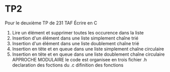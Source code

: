 # TP2
Pour le deuxième TP de 231
TAF
Écrire en C
1. Lire un élément et supprimer toutes les occurence dans la liste 
2. Insertion d'un élément dans une liste simplement chaîne trié 
3. Insertion d'un élément dans une liste doublement chaîne trié 
4. Insertion en tête et en queue dans une liste simplement chaîne circulaire 
5. Insertion en tête et en queue dans une liste doublement chaîne circulaire
APPROCHE MODULAIRE
le code est organisee en trois fichier
.h declaration des foctions du
.c difinition des fonctions
